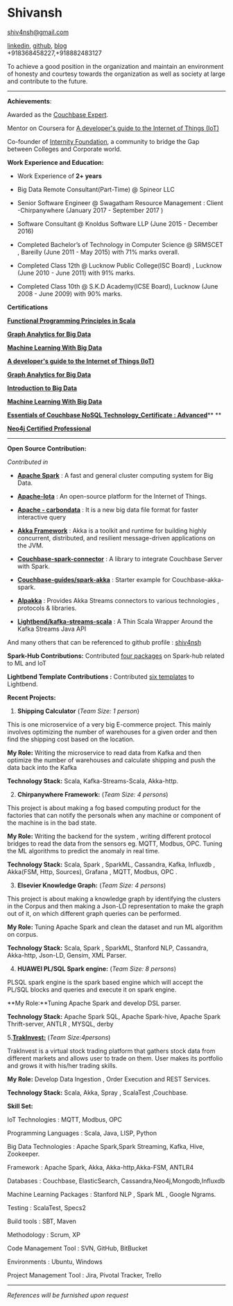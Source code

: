 # Shivansh 	      	         	   	      	 

[shiv4nsh@gmail.com ](mailto:shiv4nsh@gmail.com)

[linkedin](https://in.linkedin.com/in/shiv4nsh), [github](https://github.com/shiv4nsh), [blog](https://shiv4nsh.wordpress.com/)					        
+918368458227,+918882483127 

To achieve a good position in the organization and maintain an environment of honesty and courtesy towards the organization as well as society at large and contribute to the future.

* * *
 

**Achievements**: 

Awarded as the  [Couchbase Expert](https://developer.couchbase.com/experts-and-champions).

Mentor on Coursera for [A developer's guide to the Internet of Things (IoT)](https://www.coursera.org/learn/developer-iot) 

Co-founder of  [Internity Foundation](http://internity.in), a community to bridge the Gap between Colleges and Corporate world.

**Work Experience and Education:**

* Work Experience of **2+ years** 

* Big Data Remote Consultant(Part-Time) @ Spineor LLC

* Senior Software Engineer @ Swagatham Resource Management : Client -Chirpanywhere (January 2017 - September 2017 )

* Software Consultant @ Knoldus Software LLP   (June 2015 - December 2016)

* Completed Bachelor’s of Technology in Computer Science @ SRMSCET , Bareilly (June 2011 - May 2015) with 71% marks overall.

* Completed Class 12th @ Lucknow Public College(ISC Board) , Lucknow (June 2010 - June 2011) with 91% marks.

*  Completed Class 10th @ S.K.D Academy(ICSE Board), Lucknow (June 2008 - June 2009) with 90% marks.

**Certifications**

[**Functional Programming Principles in Scala**](https://www.coursera.org/account/accomplishments/verify/HBY3EHUX3B3X)

[**Graph Analytics for Big Data**](https://www.coursera.org/account/accomplishments/verify/LVTA4EWV6QCQ)

[**Machine Learning With Big Data**](https://www.coursera.org/account/accomplishments/verify/97VGTUWRTB68)

[**A developer's guide to the Internet of Things (IoT)**](https://www.coursera.org/account/accomplishments/verify/T78MPRESPT8P)

[**Graph Analytics for Big Data**](https://www.coursera.org/account/accomplishments/verify/LVTA4EWV6QCQ)

[**Introduction to Big Data**](https://www.coursera.org/account/accomplishments/verify/VUBV7TN7EWGD)

[**Machine Learning With Big Data**](https://www.coursera.org/account/accomplishments/verify/97VGTUWRTB68)

[**Essentials of Couchbase NoSQL Technology_Certificate : Advanced**](http://postimg.org/image/n6a5xxx49/)** **

[**Neo4j Certified Professional**](https://postimg.org/image/vvq9qjmox/)


* * *

**Open Source Contribution:**

*Contributed in*

* [**Apache Spark**](https://github.com/apache/spark) : A fast and general cluster computing system for Big Data.

* [**Apache-Iota**](http://iota.incubator.apache.org/) : An open-source platform for the Internet of Things.

* [**Apache - carbondata**](https://github.com/apache/incubator-carbondata) : It is a new big data file format for faster interactive query

* [**Akka Framework**](https://github.com/akka/akka) : Akka is a toolkit and runtime for building highly concurrent, distributed, and resilient message-driven applications on the JVM.

* [**Couchbase-spark-connector**](https://github.com/couchbase/couchbase-spark-connector) : A library to integrate Couchbase Server with Spark.

* [**Couchbase-guides/spark-akka**](https://github.com/couchbase-guides/spark-akka) : Starter example for Couchbase-akka-spark.

* [**Alpakka**](https://github.com/akka/alpakka) : Provides  Akka Streams connectors to various technologies , protocols &  libraries.

* [**Lightbend/kafka-streams-scala**](https://github.com/lightbend/kafka-streams-scala/) : A Thin Scala Wrapper Around the Kafka Streams Java API

And many others that can be referenced to github profile : [shiv4nsh](https://github.com/shiv4nsh)

**Spark-Hub Contributions:**  Contributed [four packages](https://spark-packages.org/user/shiv4nsh) on Spark-hub related to ML and IoT

**Lightbend Template Contributions :** Contributed [six templates](https://www.lightbend.com/activator/templates#filter:shiv4nsh) to Lightbend.


**Recent Projects:**

1. **Shipping Calculator**          (*Team Size: 1 person*)

 This is one microservice of a very big E-commerce project. This mainly involves optimizing the number of warehouses for a given order and then find the shipping cost based on the location.
 
**My Role:** Writing the microservice to read data from Kafka and then optimize the number of warehouses and calculate shipping and push the data back into the Kafka

**Technology Stack:** Scala, Kafka-Streams-Scala, Akka-http.   

2. **Chirpanywhere Framework:**						(*Team Size: 4 persons*)

This project is about making a fog based computing product for the factories that can notify the personals when any machine or component of the machine is in the bad state.

**My Role:** Writing the backend for the system , writing different protocol bridges to read the data from the sensors eg. MQTT, Modbus, OPC. Tuning the ML algorithms to predict the anomaly in real time.

**Technology Stack:** Scala, Spark , SparkML, Cassandra, Kafka, Influxdb , Akka(FSM, Http, Sources), Grafana , MQTT, Modbus, OPC .   

3. **Elsevier Knowledge Graph:**						(*Team Size: 4 persons*)

This project is about making a knowledge graph by identifying the clusters in the Corpus and then making a Json-LD representation to make the graph out of it, on which different graph queries can be performed.

**My Role:** Tuning Apache Spark and clean the dataset and run ML algorithm on corpus.

**Technology Stack:** Scala, Spark , SparkML, Stanford NLP, Cassandra, Akka-http, Json-LD, Gensim, XML Parser.

4.  **HUAWEI PL/SQL Spark engine:** 				           (*Team Size: 8 persons*)

PLSQL spark engine is the spark based engine which will accept the PL/SQL blocks and queries and execute it on spark engine.

**My Role:**Tuning Apache Spark and develop DSL parser.

**Technology Stack:** Apache Spark SQL, Apache Spark-hive, Apache Spark Thrift-server, ANTLR , MYSQL, derby

5.[**TrakInvest:**](http://home.stockfans.net/)  								(*Team Size:4persons*)

TrakInvest is a virtual stock trading platform that gathers stock data from different markets and allows user to trade on them. User makes its portfolio and grows it with his/her trading skills.

**My Role:** Develop Data Ingestion , Order Execution and REST Services.

**Technology Stack:** Scala, Akka, Spray , ScalaTest ,Couchbase.

**Skill Set:**

IoT Technologies : MQTT, Modbus, OPC

Programming Languages	: Scala, Java, LISP, Python

Big Data Technologies : Apache Spark,Spark Streaming, Kafka, Hive, Zookeeper.

Framework : Apache Spark, Akka, Akka-http,Akka-FSM, ANTLR4

Databases : Couchbase, ElasticSearch, Cassandra,Neo4j,Mongodb,Influxdb

Machine Learning Packages	: Stanford NLP , Spark ML , Google Ngrams.  

Testing : ScalaTest, Specs2

Build tools	: SBT, Maven

Methodology	: Scrum, XP

Code Management Tool : SVN, GitHub, BitBucket

Environments : Ubuntu, Windows

Project Management Tool	: Jira,  Pivotal Tracker, Trello

___________________________________________________________________________

*References will be furnished upon request*

